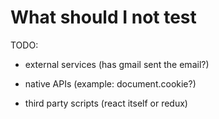 # What should I not test

TODO:

- external services (has gmail sent the email?)

- native APIs (example: document.cookie?)

- third party scripts (react itself or redux)
